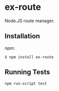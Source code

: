 # ex-route

  Node.JS route manager.

## Installation

npm:

    $ npm install ex-route

## Running Tests

    npm run-script test
